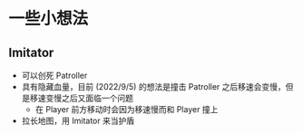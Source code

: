 ﻿# 一些小想法

## Imitator

- 可以创死 Patroller
- 具有隐藏血量，目前 (2022/9/5) 的想法是撞击 Patroller 之后移速会变慢，但是移速变慢之后又面临一个问题
  - 在 Player 前方移动时会因为移速慢而和 Player 撞上
- 拉长地图，用 Imitator 来当护盾